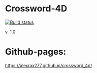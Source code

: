 # Crossword-4D

[![Build status](https://ci.appveyor.com/api/projects/status/vmsut0aejuxb44gc?svg=true)](https://ci.appveyor.com/project/AlexRax277/crossword-4d)

v. 1.0

# Github-pages:
https://alexrax277.github.io/crossword_4d/